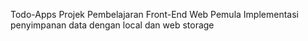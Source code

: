 Todo-Apps
Projek Pembelajaran Front-End Web Pemula
Implementasi penyimpanan data dengan local dan web storage
